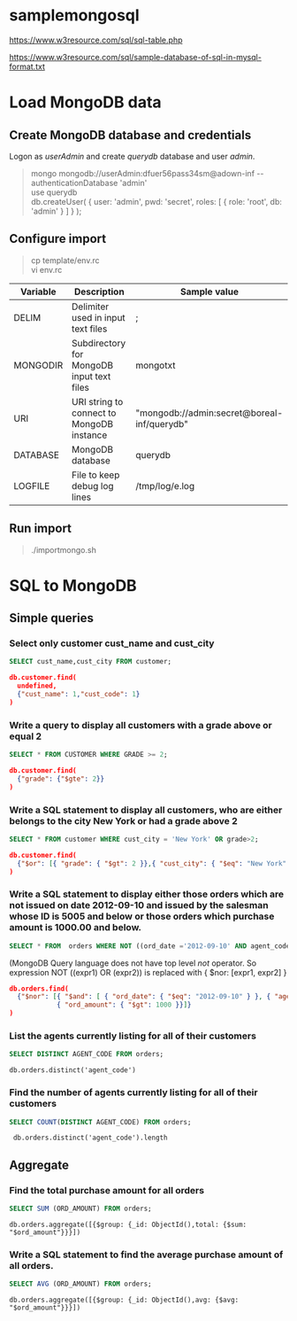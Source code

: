 # samplemongosql

https://www.w3resource.com/sql/sql-table.php

https://www.w3resource.com/sql/sample-database-of-sql-in-mysql-format.txt

# Load MongoDB data

## Create MongoDB database and credentials
Logon as *userAdmin* and create *querydb* database and user *admin*.<br>

>mongo mongodb://userAdmin:dfuer56pass34sm@adown-inf --authenticationDatabase 'admin'<br>
>use querydb<br>
>db.createUser( { user: 'admin', pwd: 'secret', roles: [ { role: 'root', db: 'admin' } ] } );<br>

## Configure import

> cp template/env.rc<br>
> vi env.rc

| Variable | Description | Sample value
| ---- | ---- | ---- |
| DELIM | Delimiter used in input text files | ;
| MONGODIR | Subdirectory for MongoDB input text files | mongotxt
| URI | URI string to connect to MongoDB instance | "mongodb://admin:secret@boreal-inf/querydb"
| DATABASE | MongoDB database | querydb
| LOGFILE | File to keep debug log lines | /tmp/log/e.log

## Run import

>  ./importmongo.sh

# SQL to MongoDB

## Simple queries
### Select only customer cust_name and cust_city
```SQL
SELECT cust_name,cust_city FROM customer;
```

```JSON
db.customer.find(
  undefined,
  {"cust_name": 1,"cust_code": 1}
)
```
###  Write a query to display all customers with a grade above or equal 2
```SQL
SELECT * FROM CUSTOMER WHERE GRADE >= 2;
```

```JSON
db.customer.find(
  {"grade": {"$gte": 2}}
)

```
###  Write a SQL statement to display all customers, who are either belongs to the city New York or had a grade above 2
```SQL
SELECT * FROM customer WHERE cust_city = 'New York' OR grade>2;
```

```JSON
db.customer.find(
  {"$or": [{ "grade": { "$gt": 2 }},{ "cust_city": { "$eq": "New York" }}]}
)
```
### Write a SQL statement to display either those orders which are not issued on date 2012-09-10 and issued by the salesman whose ID is 5005 and below or those orders which purchase amount is 1000.00 and below.
```SQL
SELECT * FROM  orders WHERE NOT ((ord_date ='2012-09-10' AND agent_code>5005) OR ord_amount>1000.00);
```
(MongoDB Query language does not have top level *not* operator. So expression NOT ((expr1) OR (expr2)) is replaced with { $nor: \[expr1, expr2\] }

```JSON
db.orders.find(
  {"$nor": [{ "$and": [ { "ord_date": { "$eq": "2012-09-10" } }, { "agent_code": { "$gt": 5005 } } ]},
            { "ord_amount": { "$gt": 1000 }}]}
)
```
### List the agents currently listing for all of their customers
```SQL
SELECT DISTINCT AGENT_CODE FROM orders;
```

```
db.orders.distinct('agent_code')

```
### Find the number of agents currently listing for all of their customers
```SQL
SELECT COUNT(DISTINCT AGENT_CODE) FROM orders;
```

```
 db.orders.distinct('agent_code').length

```
## Aggregate
### Find the total purchase amount for all orders
```SQL
SELECT SUM (ORD_AMOUNT) FROM orders;
```

```
db.orders.aggregate([{$group: {_id: ObjectId(),total: {$sum: "$ord_amount"}}}])
```
### Write a SQL statement to find the average purchase amount of all orders.
```SQL
SELECT AVG (ORD_AMOUNT) FROM orders;
```

```
db.orders.aggregate([{$group: {_id: ObjectId(),avg: {$avg: "$ord_amount"}}}])
```
